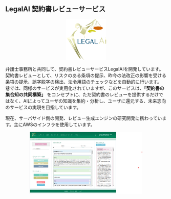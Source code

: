 LegalAI
契約書レビューサービス
---------------------------------
<div align="center">
<img src="./static/imgs/legalai_logo.gif" alt="Negotiator" width="25%">
</div>

弁護士事務所と共同して、契約書レビューサービスLegalAIを開発しています。
契約書レビューとして、リスクのある条項の提示、昨今の法改正の影響を受ける条項の提示、誤字脱字の検出、法令用語のチェックなどを自動的に行います。
巷では、同様のサービスが実用化されていますが、このサービスは、**「契約書の集合知の共同構築」** をコンセプトに、ただ契約書のレビューを提供するだけではなく、AIによってユーザの知識を集約・分析し、ユーザに還元する、未来志向のサービスの実現を目指しています。

現在、サーバサイド側の開発、レビュー生成エンジンの研究開発に携わっています。主にAWSのインフラを使用しています。

<div align="center">
<img src="./static/imgs/legalai-ss-small.png" alt="Negotiator" width="70%">
</div>